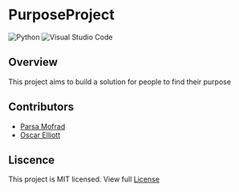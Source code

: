 # PurposeProject
![Python](https://img.shields.io/badge/python-3670A0?style=for-the-badge&logo=python&logoColor=ffdd54)
![Visual Studio Code](https://img.shields.io/badge/Visual%20Studio%20Code-0078d7.svg?style=for-the-badge&logo=visual-studio-code&logoColor=white)

## Overview
This project aims to build a solution for people to find their purpose

## Contributors
 
- [Parsa Mofrad](https://github.com/pmof13323)
- [Oscar Elliott](https://github.com/OscarElliott)


## Liscence 
This project is MIT licensed. View full  [License](https://en.wikipedia.org/wiki/MIT_License)